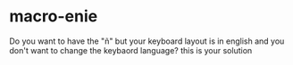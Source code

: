 # macro-enie
Do you want to have the "ñ" but your keyboard layout is in english and you don't want to change the keybaord language? this is your solution
